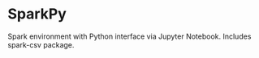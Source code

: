 # SparkPy

Spark environment with Python interface via Jupyter Notebook.
Includes spark-csv package.

